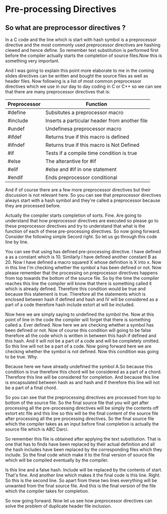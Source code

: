 # Pre-processing Directives


## So what are preprocessor directives ?

In a C code and the line which is start with hash symbol is a preprocessor directive and the most commonly used preprocessor directives are hashing clewed and hence define. So remember text substitution is performed first before the compiler actually starts the completion 
of source files.Now this is something very important.

And I was going to explain this point more elaborate to me in the coming slides directives can be written and bought the source files as well as header files. Now following is a list of most common preprocessor directives which we use in our day to day coding in C or C++ so we can see that there are many preprocessor directives that is:

|Preprocessor | Function |
|---|---|
|#define | Subsitutes a preprocessor macro|
|#include| Inserts a particular header from another file|
|#undef|Undefinesa  preprocessor macro|
|#ifdef|Returns true if this macro is defined|
|#ifndef|Returns true if this macro is Not Defined|
|#if|Tests if a compile time condition is true|
|#else|The alterantive for #if|
|#elif|#else and #if in one statement|
|#endif|Ends preprocessor conditional|

And if of course there are a few more preprocessor directives but their discussion is not relevant here. So you can see that preprocessor directives always start with a hash symbol and they're called a preprocessor because they are processed before.

Actually the compiler starts completion of sorts. Fine. Are going to understand that how preprocessor directives are executed so please go to these preprocessor directives and try to understand that what is the function of each of these pre-processing directives. So now going forward. Consider the following simple Secord right. So let us go through this code line by line.

You can see that using has defined pre-processing directive. I have defined a as a constant which is 10. Similarly I have defined another constant B as 20. Now I have defined a macro squared X whose definition is X into x. Now in this line I'm checking whether the symbol a has been defined or not. Now please remember that the processing on preprocessor directives happens from top towards the bottom of the source file. So by the time the compiler reaches this line the compiler will know that there is something called it which is already defined. Therefore this condition would be true and because this statement is true. Therefore all the statements which is enclosed between hash if defined and hash and IV will be considered as a part of a code therefore hash include extort at will be included.

Now here we are simply saying to undefined the symbol the. Now at this point of line in the code the compiler will forget that there is something called a. Ever defined. Now here we are checking whether a symbol has been defined or not. Now of course this condition will going to be false therefore all the code which is written in between this hash if defined and this hash. And it will not be a part of a code and will be completely omitted. So this line will not be a part of a code. Now going forward here we are checking whether the symbol is not defined. Now this condition was going to be true. Why.

Because here we have already undefined the symbol A.So because this condition is true therefore this chord will be considered as a part of a chord. Therefore this line will be considered for completion. And because this line is encapsulated between hash as and hash and if therefore this line will not be a part of a final chord.

So you can see that the preprocessing directives are processed from top to bottom of the source file. So the final source file that you will get after processing all the pre-processing directives will be simply the contents off extort etc file and this line so this will be the final content of the source file after processing all the pre processing directives. So the final source file which the compiler takes as an input before final completion is actually the source file which is ABC Darci.

So remember this file is obtained after applying the text substitution. That is one that has to finds have been replaced by their actual definition and all the hash includes have been replaced by the corresponding files which they include. So the final code which make it to the final version of source file which will be compiled eventually by the compiler.

Is this line and a false hash. Include will be replaced by the contents of start. That's fine. And another line which makes it the final code is this line. Right. So this is the second line. So apart from these two lines everything will be unwanted from the final source file. And this is the final version of the file which the compiler takes for completion.

So now going forward. Now let us see how preprocessor directives can solve the problem of duplicate header file inclusion.
